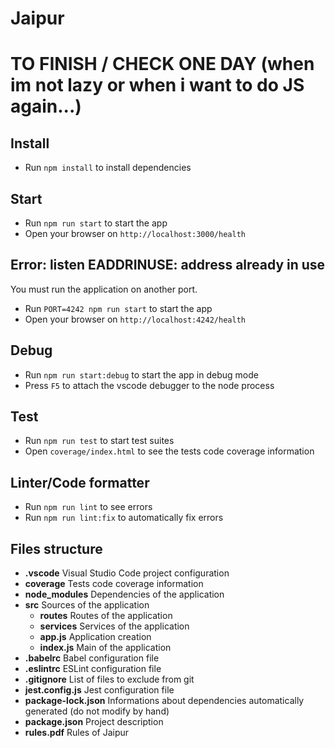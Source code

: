 # Jaipur

# TO FINISH / CHECK ONE DAY (when im not lazy or when i want to do JS again...)


## Install

- Run `npm install` to install dependencies

## Start

- Run `npm run start` to start the app
- Open your browser on `http://localhost:3000/health`

## Error: listen EADDRINUSE: address already in use

You must run the application on another port.
- Run `PORT=4242 npm run start` to start the app
- Open your browser on `http://localhost:4242/health`

## Debug

- Run `npm run start:debug` to start the app in debug mode
- Press `F5` to attach the vscode debugger to the node process

## Test

- Run `npm run test` to start test suites
- Open `coverage/index.html` to see the tests code coverage information

## Linter/Code formatter

- Run `npm run lint` to see errors
- Run `npm run lint:fix` to automatically fix errors

## Files structure

 - **.vscode** Visual Studio Code project configuration
 - **coverage** Tests code coverage information
 - **node_modules** Dependencies of the application
 - **src** Sources of the application
    - **routes** Routes of the application
    - **services** Services of the application
    - **app.js** Application creation
    - **index.js** Main of the application
 - **.babelrc** Babel configuration file
 - **.eslintrc** ESLint configuration file
 - **.gitignore** List of files to exclude from git
 - **jest.config.js** Jest configuration file
 - **package-lock.json** Informations about dependencies automatically generated (do not modify by hand)
 - **package.json** Project description
 - **rules.pdf** Rules of Jaipur
